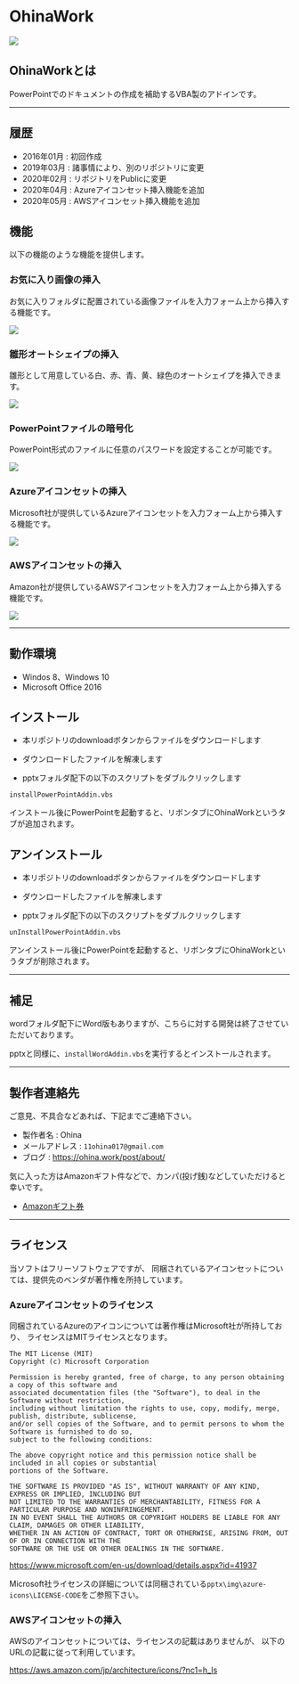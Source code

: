 # OhinaWork

![](./img/OhinaWork.png)

## OhinaWorkとは

PowerPointでのドキュメントの作成を補助するVBA製のアドインです。

---

## 履歴

* 2016年01月 : 初回作成
* 2019年03月 : 諸事情により、別のリポジトリに変更
* 2020年02月 : リポジトリをPublicに変更
* 2020年04月 : Azureアイコンセット挿入機能を追加
* 2020年05月 : AWSアイコンセット挿入機能を追加

## 機能

以下の機能のような機能を提供します。

### お気に入り画像の挿入

お気に入りフォルダに配置されている画像ファイルを入力フォーム上から挿入する機能です。

![](./img/DemoFavorite.png)

### 雛形オートシェイプの挿入

雛形として用意している白、赤、青、黄、緑色のオートシェイプを挿入できます。

![](./img/DemoShape.png)

### PowerPointファイルの暗号化

PowerPoint形式のファイルに任意のパスワードを設定することが可能です。

![](./img/DemoPassword.png)

### Azureアイコンセットの挿入

Microsoft社が提供しているAzureアイコンセットを入力フォーム上から挿入する機能です。

![](./img/DemoAzure.png)

### AWSアイコンセットの挿入

Amazon社が提供しているAWSアイコンセットを入力フォーム上から挿入する機能です。

![](./img/DemoAws.png)

---

## 動作環境

* Windos 8、Windows 10
* Microsoft Office 2016

## インストール

* 本リポジトリのdownloadボタンからファイルをダウンロードします

* ダウンロードしたファイルを解凍します

* pptxフォルダ配下の以下のスクリプトをダブルクリックします

`installPowerPointAddin.vbs`

インストール後にPowerPointを起動すると、リボンタブにOhinaWorkというタブが追加されます。

## アンインストール

* 本リポジトリのdownloadボタンからファイルをダウンロードします

* ダウンロードしたファイルを解凍します

* pptxフォルダ配下の以下のスクリプトをダブルクリックします

`unInstallPowerPointAddin.vbs`

アンインストール後にPowerPointを起動すると、リボンタブにOhinaWorkというタブが削除されます。

---

## 補足

wordフォルダ配下にWord版もありますが、こちらに対する開発は終了させていただいております。

pptxと同様に、``installWordAddin.vbs``を実行するとインストールされます。

---

## 製作者連絡先

ご意見、不具合などあれば、下記までご連絡下さい。

* 製作者名 : Ohina
* メールアドレス : `11ohina017@gmail.com`
* ブログ : https://ohina.work/post/about/

気に入った方はAmazonギフト件などで、カンパ(投げ銭)などしていただけると幸いです。
* [Amazonギフト券](https://www.amazon.co.jp/Amazon%E3%82%AE%E3%83%95%E3%83%88%E5%88%B8-1_JP_Email-Amazon%E3%82%AE%E3%83%95%E3%83%88%E5%88%B8-E%E3%83%A1%E3%83%BC%E3%83%AB%E3%82%BF%E3%82%A4%E3%83%97-Amazon%E3%83%99%E3%83%BC%E3%82%B7%E3%83%83%E3%82%AF/dp/B004N3APGO/ref=lp_3131877051_1_1?s=gift-cards&ie=UTF8&qid=1580641772&sr=1-1)

---

## ライセンス

当ソフトはフリーソフトウェアですが、
同梱されているアイコンセットについては、提供先のベンダが著作権を所持しています。


### Azureアイコンセットのライセンス

同梱されているAzureのアイコンについては著作権はMicrosoft社が所持しており、
ライセンスはMITライセンスとなります。

```
The MIT License (MIT)
Copyright (c) Microsoft Corporation

Permission is hereby granted, free of charge, to any person obtaining a copy of this software and
associated documentation files (the "Software"), to deal in the Software without restriction,
including without limitation the rights to use, copy, modify, merge, publish, distribute, sublicense,
and/or sell copies of the Software, and to permit persons to whom the Software is furnished to do so,
subject to the following conditions:

The above copyright notice and this permission notice shall be included in all copies or substantial
portions of the Software.

THE SOFTWARE IS PROVIDED "AS IS", WITHOUT WARRANTY OF ANY KIND, EXPRESS OR IMPLIED, INCLUDING BUT
NOT LIMITED TO THE WARRANTIES OF MERCHANTABILITY, FITNESS FOR A PARTICULAR PURPOSE AND NONINFRINGEMENT.
IN NO EVENT SHALL THE AUTHORS OR COPYRIGHT HOLDERS BE LIABLE FOR ANY CLAIM, DAMAGES OR OTHER LIABILITY,
WHETHER IN AN ACTION OF CONTRACT, TORT OR OTHERWISE, ARISING FROM, OUT OF OR IN CONNECTION WITH THE
SOFTWARE OR THE USE OR OTHER DEALINGS IN THE SOFTWARE.
```
https://www.microsoft.com/en-us/download/details.aspx?id=41937

Microsoft社ライセンスの詳細については同梱されている``pptx\img\azure-icons\LICENSE-CODE``をご参照下さい。

### AWSアイコンセットの挿入

AWSのアイコンセットについては、ライセンスの記載はありませんが、
以下のURLの記載に従って利用しています。

https://aws.amazon.com/jp/architecture/icons/?nc1=h_ls
